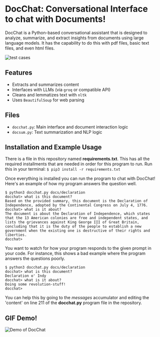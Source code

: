 # DocChat: Conversational Interface to chat with Documents!

DocChat is a Python-based conversational assistant that is designed to analyze, summarize, and extract insights from documents using large language models. It has the capability to do this with pdf files, basic text files, and even html files. 

![test cases](https://github.com/shaedelany/docchat/workflows/tests/badge.svg)

## Features
- Extracts and summarizes content
- Interfaces with LLMs (via `groq` or compatible API)
- Cleans and lemmatizes text with `nltk`
- Uses `BeautifulSoup` for web parsing 

## Files
- `docchat.py`: Main interface and document interaction logic
- `docsum.py`: Text summarization and NLP logic

## Installation and Example Usage
There is a file in this repository named **requirements.txt**. This has all the required installments that are needed in order for this program to run. Run this in your terminal:
```$ pip3 install -r requirements.txt```

Once everything is installed you can run the program to chat with DocChat! Here's an example of how my program answers the question well. 

```
$ python3 docchat.py docs/declaration
docchat> what is this document?
Based on the provided summary, this document is the Declaration of Independence, adopted by the Continental Congress on July 4, 1776.
docchat> what is it about?
The document is about the Declaration of Independence, which states that the 13 American colonies are free and independent states, and lists the grievances against King George III of Great Britain, concluding that it is the duty of the people to establish a new government when the existing one is destructive of their rights and liberties.
docchat>
```

You want to watch for how your program responds to the given prompt in your code. For instance, this shows a bad example where the program answers the questions poorly. 

```
$ python3 docchat.py docs/declaration
docchat> what is this document?
Declaration o' Indy
docchat> what is it about?
Doing some revolution-stuff!
docchat>
```

You can help this by going to the *messages* accumulator and editing the 'content' on line 211 of the **docchat.py** program file in the repository.

## GIF Demo!

![Demo of DocChat](docs/docchat.gif)